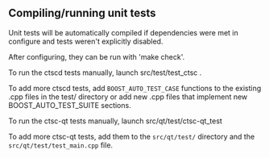 Compiling/running unit tests
------------------------------------

Unit tests will be automatically compiled if dependencies were met in configure
and tests weren't explicitly disabled.

After configuring, they can be run with 'make check'.

To run the ctscd tests manually, launch src/test/test_ctsc .

To add more ctscd tests, add `BOOST_AUTO_TEST_CASE` functions to the existing
.cpp files in the test/ directory or add new .cpp files that
implement new BOOST_AUTO_TEST_SUITE sections.

To run the ctsc-qt tests manually, launch src/qt/test/ctsc-qt_test

To add more ctsc-qt tests, add them to the `src/qt/test/` directory and
the `src/qt/test/test_main.cpp` file.
